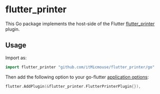 # flutter_printer

This Go package implements the host-side of the Flutter [flutter_printer](https://github.com/itMicmouse/flutter_printer) plugin.

## Usage

Import as:

```go
import flutter_printer "github.com/itMicmouse/flutter_printer/go"
```

Then add the following option to your go-flutter [application options](https://github.com/go-flutter-desktop/go-flutter/wiki/Plugin-info):

```go
flutter.AddPlugin(&flutter_printer.FlutterPrinterPlugin{}),
```
